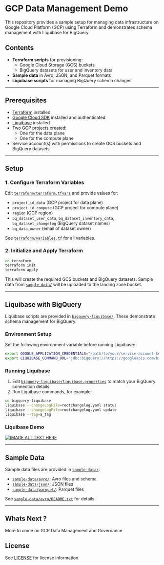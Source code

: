 # GCP Data Management Demo

This repository provides a sample setup for managing data infrastructure on Google Cloud Platform (GCP) using Terraform and demonstrates schema management with Liquibase for BigQuery.

## Contents

- **Terraform scripts** for provisioning:
  - Google Cloud Storage (GCS) buckets
  - BigQuery datasets for user and inventory data
- **Sample data** in Avro, JSON, and Parquet formats
- **Liquibase scripts** for managing BigQuery schema changes

---

## Prerequisites

- [Terraform](https://www.terraform.io/downloads.html) installed
- [Google Cloud SDK](https://cloud.google.com/sdk/docs/install) installed and authenticated
- [Liquibase](https://www.liquibase.org/download) installed
- Two GCP projects created:
  - One for the data plane
  - One for the compute plane
- Service account(s) with permissions to create GCS buckets and BigQuery datasets

---

## Setup

### 1. Configure Terraform Variables

Edit [`terraform/terraform.tfvars`](terraform/terraform.tfvars) and provide values for:

- `project_id_data` (GCP project for data plane)
- `project_id_compute` (GCP project for compute plane)
- `region` (GCP region)
- `bq_dataset_user_data`, `bq_dataset_inventory_data`, `bq_dataset_changelog` (BigQuery dataset names)
- `bq_data_owner` (email of dataset owner)

See [`terraform/variables.tf`](terraform/variables.tf) for all variables.

### 2. Initialize and Apply Terraform

```sh
cd terraform
terraform init
terraform apply
```

This will create the required GCS buckets and BigQuery datasets. Sample data from [`sample-data/`](sample-data/) will be uploaded to the landing zone bucket.

---

## Liquibase with BigQuery

Liquibase scripts are provided in [`bigquery-liquibase/`](bigquery-liquibase/). These demonstrate schema management for BigQuery.

### Environment Setup

Set the following environment variable before running Liquibase:

```sh
export GOOGLE_APPLICATION_CREDENTIALS="/path/to/your/service-account-key.json"
export LIQUIBASE_COMMAND_URL="jdbc:bigquery://https://googleapis.com/bigquery/v2:443;ProjectId=<your GCP Project ID>;OAuthType=3;DefaultDataset=<changelog dataset>;"
```

### Running Liquibase

1. Edit [`bigquery-liquibase/liquibase.properties`](bigquery-liquibase/liquibase.properties) to match your BigQuery connection details.
2. Run Liquibase commands, for example:

```sh
cd bigquery-liquibase
liquibase --changeLogFile=rootchangelog.yaml status
liquibase --changeLogFile=rootchangelog.yaml update
liquibase --tag=a_tag
```

### Liquibase Demo

[![IMAGE ALT TEXT HERE](https://img.youtube.com/vi/Zl-y9RUQ1pI/0.jpg)](https://www.youtube.com/watch?v=Zl-y9RUQ1pI)

---

## Sample Data

Sample data files are provided in [`sample-data/`](sample-data/):

- [`sample-data/avro/`](sample-data/avro/): Avro files and schema
- [`sample-data/json/`](sample-data/json/): JSON files
- [`sample-data/parquet/`](sample-data/parquet/): Parquet files

See [`sample-data/avro/README.txt`](sample-data/avro/README.txt) for details.

---

## Whats Next ?

More to come on GCP Data Management and Governance.

## License

See [LICENSE](LICENSE) for license information.
